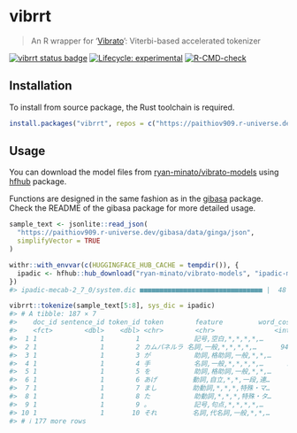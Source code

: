 
<!-- README.md is generated from README.Rmd. Please edit that file -->

# vibrrt

> An R wrapper for ‘[Vibrato](https://github.com/daac-tools/vibrato)’:
> Viterbi-based accelerated tokenizer

<!-- badges: start -->

[![vibrrt status
badge](https://paithiov909.r-universe.dev/badges/vibrrt)](https://paithiov909.r-universe.dev)
[![Lifecycle:
experimental](https://img.shields.io/badge/lifecycle-experimental-orange.svg)](https://lifecycle.r-lib.org/articles/stages.html#experimental)
[![R-CMD-check](https://github.com/paithiov909/vibrrt/actions/workflows/R-CMD-check.yaml/badge.svg)](https://github.com/paithiov909/vibrrt/actions/workflows/R-CMD-check.yaml)
<!-- badges: end -->

## Installation

To install from source package, the Rust toolchain is required.

``` r
install.packages("vibrrt", repos = c("https://paithiov909.r-universe.dev", "https://cloud.r-project.org"))
```

## Usage

You can download the model files from
[ryan-minato/vibrato-models](https://huggingface.co/ryan-minato/vibrato-models)
using [hfhub](https://github.com/mlverse/hfhub) package.

Functions are designed in the same fashion as in the
[gibasa](https://github.com/paithiov909/gibasa) package. Check the
README of the gibasa package for more detailed usage.

``` r
sample_text <- jsonlite::read_json(
  "https://paithiov909.r-universe.dev/gibasa/data/ginga/json",
  simplifyVector = TRUE
)

withr::with_envvar(c(HUGGINGFACE_HUB_CACHE = tempdir()), {
  ipadic <- hfhub::hub_download("ryan-minato/vibrato-models", "ipadic-mecab-2_7_0/system.dic")
})
#> ipadic-mecab-2_7_0/system.dic ■■■■■■■■■■■■■■■■■■■■■■■■■■■■■■■ |  48 MB/ 48 MB E…

vibrrt::tokenize(sample_text[5:8], sys_dic = ipadic)
#> # A tibble: 187 × 7
#>    doc_id sentence_id token_id token        feature         word_cost total_cost
#>    <fct>        <dbl>    <dbl> <chr>        <chr>               <int>      <int>
#>  1 1                1        1 　           記号,空白,*,*,*,*,…      1287        993
#>  2 1                1        2 カムパネルラ 名詞,一般,*,*,*,*,…      9461      10379
#>  3 1                1        3 が           助詞,格助詞,一般,*,*,…      3866       9524
#>  4 1                1        4 手           名詞,一般,*,*,*,*,…      5631      14331
#>  5 1                1        5 を           助詞,格助詞,一般,*,*,…      4183      13521
#>  6 1                1        6 あげ         動詞,自立,*,*,一段,連…      9908      20097
#>  7 1                1        7 まし         助動詞,*,*,*,特殊・マ…      6320      17966
#>  8 1                1        8 た           助動詞,*,*,*,特殊・タ…      5500      17369
#>  9 1                1        9 。           記号,句点,*,*,*,*,…       215      13935
#> 10 1                1       10 それ         名詞,代名詞,一般,*,*,…      4818      18710
#> # ℹ 177 more rows
```
